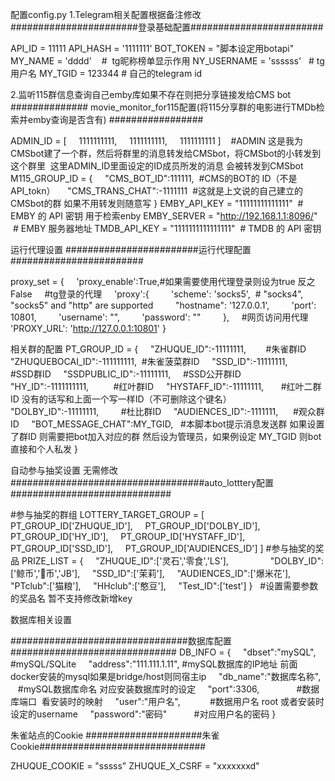 配置config.py
1.Telegram相关配置根据备注修改 
#######################登录基础配置########################

API_ID = 11111
API_HASH = '1111111'
BOT_TOKEN = "脚本设定用botapi"
MY_NAME = 'dddd'    #  tg昵称榜单显示作用
NY_USERNAME = 'ssssss'   # tg 用户名
MY_TGID = 123344 # 自己的telegram id

2.监听115群信息查询自己emby库如果不存在则把分享链接发给CMS bot
############## movie_monitor_for115配置(将115分享群的电影进行TMDb检索并emby查询是否含有) #################

ADMIN_ID = [
    1111111111,
    1111111111,
    1111111111
]   
 #ADMIN 这是我为CMSbot建了一个群，然后将群里的消息转发给CMSbot，将CMSbot的小转发到这个群里  这里ADMIN_ID里面设定的ID成员所发的消息 会被转发到CMSbot
M115_GROUP_ID = {
    "CMS_BOT_ID":111111,  #CMS的BOT的 ID（不是API_tokn）
    "CMS_TRANS_CHAT":-1111111  #这就是上文说的自己建立的CMSbot的群 如果不用转发则随意写
}
EMBY_API_KEY = "11111111111111"  # EMBY 的 API 密钥 用于检索enby
EMBY_SERVER = "http://192.168.1.1:8096/"  # EMBY 服务器地址
TMDB_API_KEY = "1111111111111111"  # TMDB 的 API 密钥


运行代理设置
########################运行代理配置########################

proxy_set = {
    'proxy_enable':True,#如果需要使用代理登录则设为true 反之False
    #tg登录的代理
    'proxy':{
        'scheme': 'socks5',  # "socks4", "socks5" and "http" are supported
        "hostname": '127.0.0.1',
        'port': 10801,
        'username': "",
        'password': ""
        },
    #网页访问用代理
    'PROXY_URL': 'http://127.0.0.1:10801'
}


相关群的配置
PT_GROUP_ID = {
    "ZHUQUE_ID":-11111111,        #朱雀群ID
    "ZHUQUEBOCAI_ID":-111111111,  #朱雀菠菜群ID
    "SSD_ID":-11111111,           #SSD群ID
    "SSDPUBLIC_ID":-11111111,     #SSD公开群ID
    "HY_ID":-1111111111,          #红叶群ID
    "HYSTAFF_ID":-11111111,       #红叶二群ID 没有的话写和上面一个写一样ID（不可删除这个键名）
    "DOLBY_ID":-11111111,         #杜比群ID
    "AUDIENCES_ID":-1111111,      #观众群ID
    "BOT_MESSAGE_CHAT":MY_TGID,   #本脚本bot提示消息发送群 如果设置了群ID 则需要把bot加入对应的群 然后设为管理员，如果例设定 MY_TGID 则bot直接和个人私发
}







自动参与抽奖设置 无需修改
###################################auto_lotttery配置#############################

#参与抽奖的群组
LOTTERY_TARGET_GROUP = [
    PT_GROUP_ID['ZHUQUE_ID'],
    PT_GROUP_ID['DOLBY_ID'],
    PT_GROUP_ID['HY_ID'],
    PT_GROUP_ID['HYSTAFF_ID'],
    PT_GROUP_ID['SSD_ID'],
    PT_GROUP_ID['AUDIENCES_ID']
]
#参与抽奖的奖品
PRIZE_LIST = {
    "ZHUQUE_ID":['灵石','零食','LS'],            
    "DOLBY_ID":['鲸币','🐳币','JB'],
    "SSD_ID":['茉莉'],
    "AUDIENCES_ID":['爆米花'],
    "PTclub":['猫粮'],
    "HHclub":['憨豆'],
    "Test_ID":['test']
}   #设置需要参数的奖品名 暂不支持修改新增key

数据库相关设置

################################数据库配置##############################
DB_INFO = {
    "dbset":"mySQL", #mySQL/SQLite
    "address":"111.111.1.11", #mySQL数据库的IP地址 前面docker安装的mysql如果是bridge/host则同宿主ip
    "db_name":"数据库名称",    #mySQL数据库命名 对应安装数据库时的设定
    "port":3306,               #数据库端口  看安装时的映射
    "user":"用户名",            #数据用户名 root 或者安装时设定的username
    "password":"密码"           #对应用户名的密码
}

朱雀站点的Cookie 
#####################朱雀Cookie##############################

ZHUQUE_COOKIE = "sssss"
ZHUQUE_X_CSRF = "xxxxxxxd"

